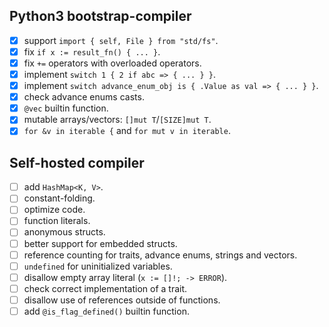 ## Python3 bootstrap-compiler

- [X] support `import { self, File } from "std/fs"`.
- [X] fix `if x := result_fn() { ... }`.
- [X] fix `+=` operators with overloaded operators.
- [X] implement `switch 1 { 2 if abc => { ... } }`.
- [X] implement `switch advance_enum_obj is { .Value as val => { ... } }`.
- [X] check advance enums casts.
- [X] `@vec` builtin function.
- [X] mutable arrays/vectors: `[]mut T`/`[SIZE]mut T`.
- [X] `for &v in iterable {` and `for mut v in iterable`.

## Self-hosted compiler

- [ ] add `HashMap<K, V>`.
- [ ] constant-folding.
- [ ] optimize code.
- [ ] function literals.
- [ ] anonymous structs.
- [ ] better support for embedded structs.
- [ ] reference counting for traits, advance enums, strings and vectors.
- [ ] `undefined` for uninitialized variables.
- [ ] disallow empty array literal (`x := []!; -> ERROR`).
- [ ] check correct implementation of a trait.
- [ ] disallow use of references outside of functions.
- [ ] add `@is_flag_defined()` builtin function.
